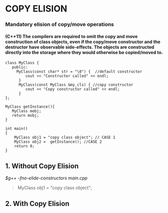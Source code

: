 # COPY ELISION
### Mandatory elision of copy/move operations
#### (C++11) The compilers are required to omit the copy and move construction of class objects, even if the copy/move constructor and the destructor have observable side-effects. The objects are constructed directly into the storage where they would otherwise be copied/moved to. 
```
class MyClass {
   public:
     MyClass(const char* str = "\0") {  //default constructor
         cout << "Constructor called" << endl;
      }
      MyClass(const MyClass &my_cls) { //copy constructor
         cout << "Copy constructor called" << endl;
      }
};

MyClass getInstance(){
   MyClass mobj;
   return mobj;
}

int main()
{
    MyClass obj1 = "copy class object"; // CASE 1
    MyClass obj2 =  getInstance(); //CASE 2
    return 0;
}
```
## 1. Without Copy Elision
_$g++ -fno-elide-constructors main.cpp_
>MyClass obj1 = "copy class object";

## 2. With Copy Elision

